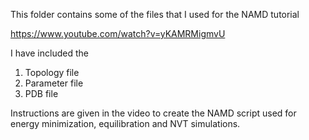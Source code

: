 This folder contains some of the files that I used for the NAMD tutorial

https://www.youtube.com/watch?v=yKAMRMigmvU

I have included the
1) Topology file
2) Parameter file
3) PDB file

Instructions are given in the video to create the NAMD script used for energy minimization, equilibration and NVT simulations.
